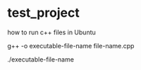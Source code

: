 # test_project
how to run c++ files in Ubuntu

g++ -o executable-file-name file-name.cpp

./executable-file-name
